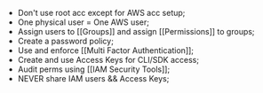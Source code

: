- Don't use root acc except for AWS acc setup;
- One physical user =  One AWS user;
- Assign users to [[Groups]] and assign [[Permissions]] to groups;
- Create a password policy;
- Use and enforce [[Multi Factor Authentication]];
- Create and use Access Keys for CLI/SDK access;
- Audit perms using [[IAM Security Tools]];
- NEVER share IAM users && Access Keys; 
